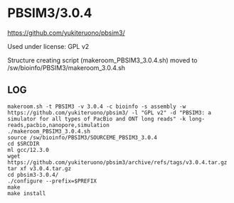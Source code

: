 PBSIM3/3.0.4
========================

<https://github.com/yukiteruono/pbsim3/>

Used under license:
GPL v2


Structure creating script (makeroom_PBSIM3_3.0.4.sh) moved to /sw/bioinfo/PBSIM3/makeroom_3.0.4.sh

LOG
---

    makeroom.sh -t PBSIM3 -v 3.0.4 -c bioinfo -s assembly -w https://github.com/yukiteruono/pbsim3/ -l "GPL v2" -d "PBSIM3: a simulator for all types of PacBio and ONT long reads" -k long-reads,pacbio,nanopore,simulation
    ./makeroom_PBSIM3_3.0.4.sh 
    source /sw/bioinfo/PBSIM3/SOURCEME_PBSIM3_3.0.4
    cd $SRCDIR
    ml gcc/12.3.0
    wget https://github.com/yukiteruono/pbsim3/archive/refs/tags/v3.0.4.tar.gz
    tar xf v3.0.4.tar.gz 
    cd pbsim3-3.0.4/
    ./configure --prefix=$PREFIX
    make
    make install
